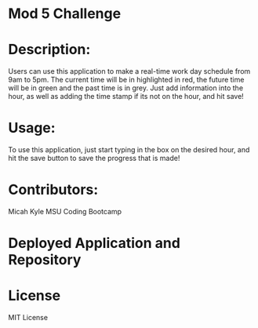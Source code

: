 # Mod 5 Challenge

# Description:

Users can use this application to make a real-time work day schedule from 9am to 5pm. The current time will be in highlighted in red, the future time will be in green and the past time is in grey. Just add information into the hour, as well as adding the time stamp if its not on the hour, and hit save!

# Usage:
To use this application, just start typing in the box on the desired hour, and hit the save button to save the progress that is made!

# Contributors:

<link href="https://github.com/G303K"> Micah
<link href="https://github.com/kylesunman"> Kyle
<link href="https://bootcampspot.instructure.com/courses/4031/modules"> MSU Coding Bootcamp

# Deployed Application and Repository

# License

MIT License

